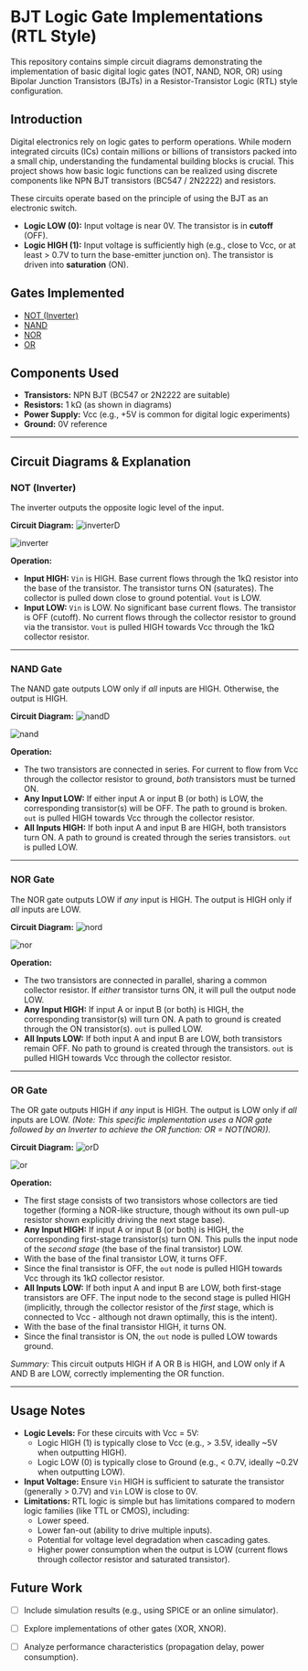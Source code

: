 # BJT Logic Gate Implementations (RTL Style)

This repository contains simple circuit diagrams demonstrating the implementation of basic digital logic gates (NOT, NAND, NOR, OR) using Bipolar Junction Transistors (BJTs) in a Resistor-Transistor Logic (RTL) style configuration.

## Introduction

Digital electronics rely on logic gates to perform operations. While modern integrated circuits (ICs) contain millions or billions of transistors packed into a small chip, understanding the fundamental building blocks is crucial. This project shows how basic logic functions can be realized using discrete components like NPN BJT transistors (BC547 / 2N2222) and resistors.

These circuits operate based on the principle of using the BJT as an electronic switch.

*   **Logic LOW (0):** Input voltage is near 0V. The transistor is in **cutoff** (OFF).
*   **Logic HIGH (1):** Input voltage is sufficiently high (e.g., close to Vcc, or at least > 0.7V to turn the base-emitter junction on). The transistor is driven into **saturation** (ON).

## Gates Implemented

*   [NOT (Inverter)](#not-inverter)
*   [NAND](#nand-gate)
*   [NOR](#nor-gate)
*   [OR](#or-gate)

## Components Used

*   **Transistors:** NPN BJT (BC547 or 2N2222 are suitable)
*   **Resistors:** 1 kΩ (as shown in diagrams)
*   **Power Supply:** Vcc (e.g., +5V is common for digital logic experiments)
*   **Ground:** 0V reference

---

## Circuit Diagrams & Explanation

### NOT (Inverter)

The inverter outputs the opposite logic level of the input.

**Circuit Diagram:**
![inverterD](https://github.com/user-attachments/assets/ace7212e-03be-48b3-8577-b16dc25f5add)

![inverter](https://github.com/user-attachments/assets/74ac7dfe-b7c4-487d-8fd8-8fc4c9ab9f63)


**Operation:**
*   **Input HIGH:** `Vin` is HIGH. Base current flows through the 1kΩ resistor into the base of the transistor. The transistor turns ON (saturates). The collector is pulled down close to ground potential. `Vout` is LOW.
*   **Input LOW:** `Vin` is LOW. No significant base current flows. The transistor is OFF (cutoff). No current flows through the collector resistor to ground via the transistor. `Vout` is pulled HIGH towards Vcc through the 1kΩ collector resistor.

---

### NAND Gate

The NAND gate outputs LOW only if *all* inputs are HIGH. Otherwise, the output is HIGH.

**Circuit Diagram:**
![nandD](https://github.com/user-attachments/assets/1dc343a9-e7b2-4462-9fed-7ef60758c812)

![nand](https://github.com/user-attachments/assets/f0e91a3d-3832-4b15-9a61-1805e4f416c2)


**Operation:**
*   The two transistors are connected in series. For current to flow from Vcc through the collector resistor to ground, *both* transistors must be turned ON.
*   **Any Input LOW:** If either input A or input B (or both) is LOW, the corresponding transistor(s) will be OFF. The path to ground is broken. `out` is pulled HIGH towards Vcc through the collector resistor.
*   **All Inputs HIGH:** If both input A and input B are HIGH, both transistors turn ON. A path to ground is created through the series transistors. `out` is pulled LOW.

---

### NOR Gate

The NOR gate outputs LOW if *any* input is HIGH. The output is HIGH only if *all* inputs are LOW.

**Circuit Diagram:**
![nord](https://github.com/user-attachments/assets/53a214bc-dddc-4688-9f55-0795b5dd8495)

![nor](https://github.com/user-attachments/assets/11c51939-0b2b-4497-bfa8-ab8e4c6d504c)


**Operation:**
*   The two transistors are connected in parallel, sharing a common collector resistor. If *either* transistor turns ON, it will pull the output node LOW.
*   **Any Input HIGH:** If input A or input B (or both) is HIGH, the corresponding transistor(s) will turn ON. A path to ground is created through the ON transistor(s). `out` is pulled LOW.
*   **All Inputs LOW:** If both input A and input B are LOW, both transistors remain OFF. No path to ground is created through the transistors. `out` is pulled HIGH towards Vcc through the collector resistor.

---

### OR Gate

The OR gate outputs HIGH if *any* input is HIGH. The output is LOW only if *all* inputs are LOW.
*(Note: This specific implementation uses a NOR gate followed by an Inverter to achieve the OR function: OR = NOT(NOR)).*

**Circuit Diagram:**
![orD](https://github.com/user-attachments/assets/4b31ebe0-3e8f-40ad-9211-223b4b4a7f68)


![or](https://github.com/user-attachments/assets/992435f1-2faa-4366-baae-454fe7a0ebb2)


**Operation:**
*   The first stage consists of two transistors whose collectors are tied together (forming a NOR-like structure, though without its own pull-up resistor shown explicitly driving the next stage base).
*   **Any Input HIGH:** If input A or input B (or both) is HIGH, the corresponding first-stage transistor(s) turn ON. This pulls the input node of the *second stage* (the base of the final transistor) LOW.
*   With the base of the final transistor LOW, it turns OFF.
*   Since the final transistor is OFF, the `out` node is pulled HIGH towards Vcc through its 1kΩ collector resistor.
*   **All Inputs LOW:** If both input A and input B are LOW, both first-stage transistors are OFF. The input node to the second stage is pulled HIGH (implicitly, through the collector resistor of the *first* stage, which is connected to Vcc - although not drawn optimally, this is the intent).
*   With the base of the final transistor HIGH, it turns ON.
*   Since the final transistor is ON, the `out` node is pulled LOW towards ground.

*Summary:* This circuit outputs HIGH if A OR B is HIGH, and LOW only if A AND B are LOW, correctly implementing the OR function.

---

## Usage Notes

*   **Logic Levels:** For these circuits with Vcc = 5V:
    *   Logic HIGH (1) is typically close to Vcc (e.g., > 3.5V, ideally ~5V when outputting HIGH).
    *   Logic LOW (0) is typically close to Ground (e.g., < 0.7V, ideally ~0.2V when outputting LOW).
*   **Input Voltage:** Ensure `Vin` HIGH is sufficient to saturate the transistor (generally > 0.7V) and `Vin` LOW is close to 0V.
*   **Limitations:** RTL logic is simple but has limitations compared to modern logic families (like TTL or CMOS), including:
    *   Lower speed.
    *   Lower fan-out (ability to drive multiple inputs).
    *   Potential for voltage level degradation when cascading gates.
    *   Higher power consumption when the output is LOW (current flows through collector resistor and saturated transistor).

## Future Work

*   [ ] Include simulation results (e.g., using SPICE or an online simulator).
*   [ ] Explore implementations of other gates (XOR, XNOR).
*   [ ] Analyze performance characteristics (propagation delay, power consumption).

